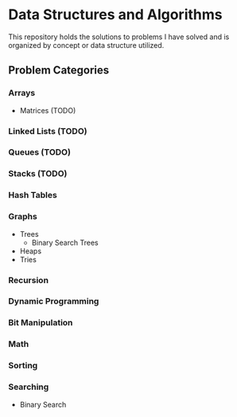 # Data Structures and Algorithms
This repository holds the solutions to problems I have solved and is organized by concept or data structure utilized.

## Problem Categories

### Arrays
- Matrices (TODO)

### Linked Lists (TODO)

### Queues (TODO)

### Stacks (TODO)

### Hash Tables

### Graphs
- Trees
  - Binary Search Trees
- Heaps
- Tries

### Recursion

### Dynamic Programming

### Bit Manipulation

### Math

### Sorting

### Searching
- Binary Search
